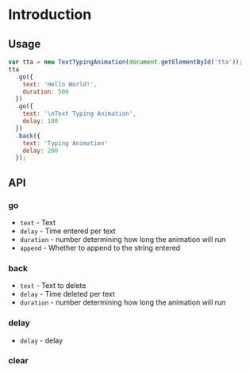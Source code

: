 # Introduction

## Usage

```javascript
var tta = new TextTypingAnimation(document.getElementById('tta'));
tta
  .go({
    text: 'Hello World!',
    duration: 500
  })
  .go({
    text: '\nText Typing Animation',
    delay: 100
  })
  .back({
    text: 'Typing Animation'
    delay: 200
  });
```


## API

### go
* `text` - Text
* `delay` - Time entered per text
* `duration` - number determining how long the animation will run
* `append` - Whether to append to the string entered

### back
* `text` - Text to delete
* `delay` - Time deleted per text
* `duration` - number determining how long the animation will run

### delay
* `delay` - delay

### clear